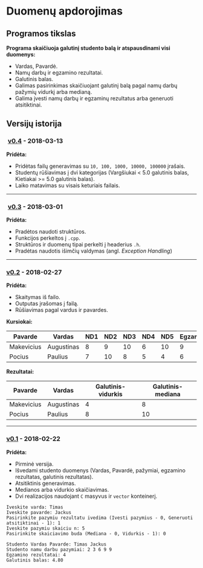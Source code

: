 # Duomenų apdorojimas

## Programos tikslas

**Programa skaičiuoja galutinį studento balą ir atspausdinami visi duomenys:**
- Vardas, Pavardė.
- Namų darbų ir egzamino rezultatai.
- Galutinis balas.
- Galimas pasirinkimas skaičiuojant galutinį balą pagal namų darbų pažymių vidurkį arba medianą.
- Galima įvesti namų darbų ir egzaminų rezultatus arba generuoti atsitiktinai.

## Versijų istorija

###  [v0.4](https://github.com/jTimas/duomenu-apdorojimas/releases/tag/v0.4) - 2018-03-13

**Pridėta:**
- Pridėtas failų generavimas su `10, 100, 1000, 10000, 100000` įrašais.
- Studentų rūšiavimas į dvi kategorijas (Vargšiukai < 5.0 galutinis balas, Kietiakai >= 5.0 galutinis balas).
- Laiko matavimas su visais keturiais failais.

---

###  [v0.3](https://github.com/jTimas/duomenu-apdorojimas/releases/tag/v0.3) - 2018-03-01

**Pridėta:**
- Pradėtos naudoti struktūros.
- Funkcijos perkeltos į `.cpp`.
- Struktūros ir duomenų tipai perkelti į headerius `.h`.
- Pradėtas naudotis išimčių valdymas (angl. *Exception Handling*)

---

### [v0.2](https://github.com/jTimas/duomenu-apdorojimas/releases/tag/v0.2) - 2018-02-27

**Pridėta:**
- Skaitymas iš failo.
- Outputas įrašomas į failą.
- Rūšiavimas pagal vardus ir pavardes.

**Kursiokai:**

| Pavarde    | Vardas     | ND1 | ND2 | ND3 | ND4 | ND5 | Egzaminas |
| ---------- | ---------- | --- | --- | --- | --- | --- | --------- |
| Makevicius | Augustinas | 8   | 9   | 10  | 6   | 10  | 9         |
| Pocius     | Paulius    | 7   | 10  | 8   | 5   | 4   | 6         |

**Rezultatai:**

| Pavarde    | Vardas     | Galutinis-vidurkis | Galutinis-mediana |
| ---------- | ---------- | ------------------ | ----------------- |
| Makevicius | Augustinas | 4                  | 8                 |
| Pocius     | Paulius    | 8                  | 10                |

---

### [v0.1](https://github.com/jTimas/duomenu-apdorojimas/releases/tag/v0.1) - 2018-02-22

**Pridėta:**
- Pirminė versija.
- Išvedami studento duomenys (Vardas, Pavardė, pažymiai, egzamino rezultatas, galutinis rezultatas).
- Atsitiktinis generavimas.
- Medianos arba vidurkio skaičiavimas.
- Dvi realizacijos naudojant `C` masyvus ir `vector` konteinerį.

```
Iveskite varda: Timas
Iveskite pavarde: Jackus
Pasirinkite pazymiu rezultatu ivedima (Ivesti pazymius - 0, Generuoti atsitiktinai - 1): 1
Iveskite pazymiu skaiciu n: 5
Pasirinkite skaiciavimo buda (Mediana - 0, Vidurkis - 1): 0
```

```
Studento Vardas Pavarde: Timas Jackus
Studento namu darbu pazymiai: 2 3 6 9 9
Egzamino rezultatai: 4
Galutinis balas: 4.80
```
